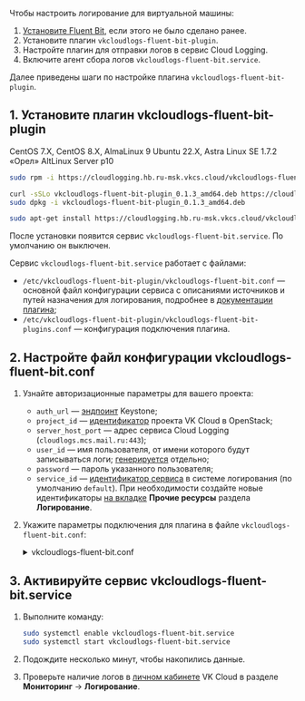 Чтобы настроить логирование для виртуальной машины:

1. [Установите Fluent Bit](../../quick-start/), если этого не было сделано ранее.
1. Установите плагин `vkcloudlogs-fluent-bit-plugin`.
1. Настройте плагин для отправки логов в сервис Cloud Logging.
1. Включите агент сбора логов `vkcloudlogs-fluent-bit.service`.

Далее приведены шаги по настройке плагина `vkcloudlogs-fluent-bit-plugin`.

## 1. Установите плагин vkcloudlogs-fluent-bit-plugin

<tabs>
<tablist>
<tab>CentOS 7.X, CentOS 8.X, AlmaLinux 9</tab>
<tab>Ubuntu 22.X, Astra Linux SE 1.7.2 «Орел»</tab>
<tab>AltLinux Server p10</tab>
</tablist>
<tabpanel>

```bash
sudo rpm -i https://cloudlogging.hb.ru-msk.vkcs.cloud/vkcloudlogs-fluent-bit-plugin/vkcloudlogs-fluent-bit-plugin-0.1.3-1.x86_64.rpm
```

</tabpanel>
<tabpanel>

```bash
curl -sSLo vkcloudlogs-fluent-bit-plugin_0.1.3_amd64.deb https://cloudlogging.hb.ru-msk.vkcs.cloud/vkcloudlogs-fluent-bit-plugin/vkcloudlogs-fluent-bit-plugin_0.1.3_amd64.deb
sudo dpkg -i vkcloudlogs-fluent-bit-plugin_0.1.3_amd64.deb
```

</tabpanel>
<tabpanel>

```bash
sudo apt-get install https://cloudlogging.hb.ru-msk.vkcs.cloud/vkcloudlogs-fluent-bit-plugin/vkcloudlogs-fluent-bit-plugin-0.1.3-1.x86_64.rpm
```

</tabpanel>
</tabs>

После установки появится сервис `vkcloudlogs-fluent-bit.service`. По умолчанию он выключен.

<info>

Сервис `vkcloudlogs-fluent-bit.service` работает с файлами:

- `/etc/vkcloudlogs-fluent-bit-plugin/vkcloudlogs-fluent-bit.conf` — основной файл конфигурации сервиса с описаниями источников и путей назначения для логирования, подробнее в [документации плагина](https://github.com/vk-cs/cloudlogs-fluent-bit);
- `/etc/vkcloudlogs-fluent-bit-plugin/vkcloudlogs-fluent-bit-plugins.conf` — конфигурация подключения плагина.

</info>

## 2. Настройте файл конфигурации vkcloudlogs-fluent-bit.conf

1. Узнайте авторизационные параметры для вашего проекта:

   - `auth_url` — [эндпоинт](/ru/manage/tools-for-using-services/rest-api/endpoints) Keystone;
   - `project_id` — [идентификатор](/ru/manage/tools-for-using-services/rest-api/endpoints#poluchenie_project_id) проекта VK Cloud в OpenStack;
   - `server_host_port` — адрес сервиса Cloud Logging (`cloudlogs.mcs.mail.ru:443`);
   - `user_id` — имя пользователя, от имени которого будут записываться логи; [генерируется](../generate-userdata/) отдельно;
   - `password` — пароль указанного пользователя;
   - `service_id` — [идентификатор сервиса](/ru/additionals/api/logging) в системе логирования (по умолчанию `default`). При необходимости создайте новые идентификаторы [на вкладке](https://msk.cloud.vk.com/app/services/monitoring/logging/settings/services) **Прочие ресурсы** раздела **Логирование**.

1. Укажите параметры подключения для плагина в файле `vkcloudlogs-fluent-bit.conf`:

   <details>
     <summary>vkcloudlogs-fluent-bit.conf</summary>

   В этом примере настраивается логирование данных с `ssh.service` (секция `[INPUT]`) в сервис Cloud Logging (секция `[OUTPUT]`).

   ```conf
   [INPUT]
      Name            systemd
      Systemd_Filter  _SYSTEMD_UNIT=ssh.service
      Lowercase       On
      Read_From_Tail  On
      Tag             system.*

   [OUTPUT]
      Name              vkcloudlogs
      Match             system.*
      auth_url          <эндпоинт Keystone>
      project_id        <PID проекта>
      server_host_port  <адрес сервиса>
      user_id           <пользователь>
      password          <пароль пользователя>
   ```

   </details>

## 3. Активируйте сервис vkcloudlogs-fluent-bit.service

1. Выполните команду:

   ```bash
   sudo systemctl enable vkcloudlogs-fluent-bit.service
   sudo systemctl start vkcloudlogs-fluent-bit.service
   ```

1. Подождите несколько минут, чтобы накопились данные.
1. Проверьте наличие логов в [личном кабинете](https://msk.cloud.vk.com/app/) VK Cloud в разделе **Мониторинг** → **Логирование**.
